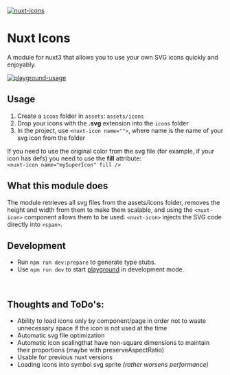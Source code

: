 [![nuxt-icons](https://i.imgur.com/SR1XufB.png "nuxt-icons banner")](https://github.com/gitFoxCode/nuxt-icons)
# Nuxt Icons
A module for nuxt3 that allows you to use your own SVG icons quickly and enjoyably. 

[![playground-usage](https://i.imgur.com/SMXXpVu.png "example of using icons in project")](https://github.com/gitFoxCode/nuxt-icons)

## Usage
1. Create a `icons` folder in `assets`: `assets/icons`
2. Drop your icons with the **.svg** extension into the `icons` folder
3. In the project, use `<nuxt-icon name="">`, where name is the name of your svg icon from the folder

If you need to use the original color from the svg file (for example, if your icon has defs) you need to use the **fill** attribute: <br>
`<nuxt-icon name="mySuperIcon" fill />`


## What this module does
The module retrieves all svg files from the assets/icons folder, removes the height and width from them to make them scalable, and using the `<nuxt-icon>` component allows them to be used. `<nuxt-icon>` injects the SVG code directly into `<span>`. 

## Development

- Run `npm run dev:prepare` to generate type stubs.
- Use `npm run dev` to start [playground](./playground) in development mode.

<br>

## Thoughts and ToDo's:
- Ability to load icons only by component/page in order not to waste unnecessary space if the icon is not used at the time
- Automatic svg file optimization 
- Automatic icon scalingthat have non-square dimensions to maintain their proportions (maybe with preserveAspectRatio)
- Usable for previous nuxt versions
- Loading icons into symbol svg sprite *(rather worsens performance)*